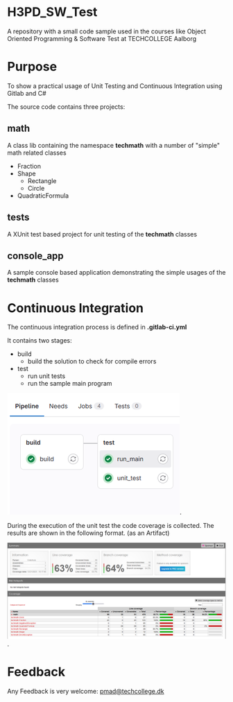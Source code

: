 # H3PD_SW_Test

A repository with a small code sample used in the courses like Object Oriented Programming & Software Test at TECHCOLLEGE Aalborg


# Purpose

To show a practical usage of Unit Testing and Continuous Integration using Gitlab and C#


The source code contains three projects:

## math

A class lib containing the namespace **techmath** with a number of "simple" math related classes

* Fraction
* Shape
	* Rectangle
	* Circle
* QuadraticFormula

## tests

A XUnit test based project for unit testing of the **techmath** classes

## console_app

A sample console based application demonstrating the simple usages of the **techmath** classes

# Continuous Integration

The continuous integration process is defined in **.gitlab-ci.yml**

It contains two stages:

* build
	- build the solution to check for compile errors
* test
	- run unit tests
	- run the sample main program

![Pipelines](pipelines.png "Gitlab Pipelines in this project").


During the execution of the unit test the code coverage is collected. The results are shown in the following format. (as an Artifact)

![Code Coverage](coverage.png "Code coverage of the unit tests").


# Feedback

Any Feedback is very welcome: pmad@techcollege.dk

